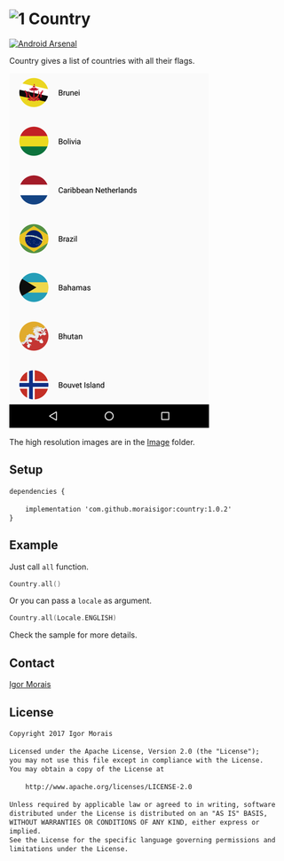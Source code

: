 # ![1] Country

[![Android Arsenal](https://img.shields.io/badge/Android%20Arsenal-Country-brightgreen.svg?style=flat)](https://android-arsenal.com/details/1/6248)

Country gives a list of countries with all their flags.

![2]


The high resolution images are in the [Image](https://github.com/MoraisIgor/Country/tree/master/Image) folder.


## Setup

```
dependencies {

    implementation 'com.github.moraisigor:country:1.0.2'
}
```


## Example

Just call `all` function.

```kotlin
Country.all()
```

Or you can pass a `locale` as argument.

```kotlin
Country.all(Locale.ENGLISH)
```

Check the sample for more details.


## Contact

[Igor Morais](http://igormorais.com)


## License

```
Copyright 2017 Igor Morais
    
Licensed under the Apache License, Version 2.0 (the "License");
you may not use this file except in compliance with the License.
You may obtain a copy of the License at

    http://www.apache.org/licenses/LICENSE-2.0
    
Unless required by applicable law or agreed to in writing, software
distributed under the License is distributed on an "AS IS" BASIS,
WITHOUT WARRANTIES OR CONDITIONS OF ANY KIND, either express or implied.
See the License for the specific language governing permissions and
limitations under the License.
```

[1]: https://raw.githubusercontent.com/MoraisIgor/Country/master/Asset/Icon.png
[2]: https://raw.githubusercontent.com/MoraisIgor/Country/master/Asset/Preview.png
